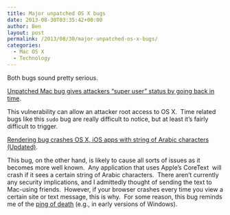 ```yaml
---
title: Major unpatched OS X bugs
date: 2013-08-30T03:35:42+00:00
author: Ben
layout: post
permalink: /2013/08/30/major-unpatched-os-x-bugs/
categories:
  - Mac OS X
  - Technology
---
```

Both bugs sound pretty serious.

[Unpatched Mac bug gives attackers “super user” status by going back in time](http://arstechnica.com/security/2013/08/unpatched-mac-bug-gives-attackers-super-user-status-by-going-back-in-time/).

This vulnerability can allow an attacker root access to OS X.  Time related bugs like this `sudo` bug are really difficult to notice, but at least it&#8217;s fairly difficult to trigger.

[Rendering bug crashes OS X, iOS apps with string of Arabic characters (Updated)](http://arstechnica.com/apple/2013/08/rendering-bug-crashes-os-x-and-ios-apps-with-string-of-arabic-characters/).

This bug, on the other hand, is likely to cause all sorts of issues as it becomes more well known.  Any application that uses Apple&#8217;s CoreText  will crash if it sees a certain string of Arabic characters.  There aren&#8217;t currently any security implications, and I admittedly thought of sending the text to Mac-using friends.  However, if your browser crashes every time you view a certain site or text message, this is why.  For some reason, this bug reminds me of the [ping of death](http://en.wikipedia.org/wiki/Ping_of_death) (e.g., in early versions of Windows).